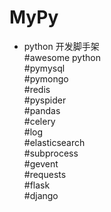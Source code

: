 # MyPy

- python 开发脚手架  
#awesome python  
#pymysql  
#pymongo  
#redis  
#pyspider  
#pandas  
#celery  
#log  
#elasticsearch  
#subprocess  
#gevent  
#requests  
#flask  
#django  
